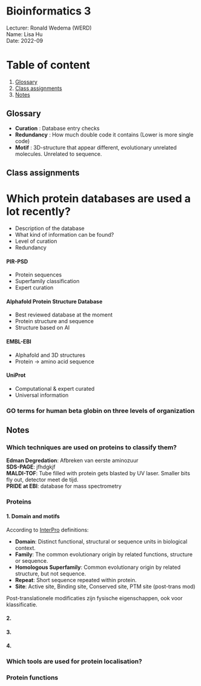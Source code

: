 # Bioinformatics 3
Lecturer: Ronald Wedema (WERD)<br>
Name: Lisa Hu <br>
Date: 2022-09

# Table of content
1. [Glossary](#glossary)
2. [Class assignments](#class-assignments)
3. [Notes](#notes)

## Glossary
+ **Curation** : Database entry checks
+ **Redundancy** : How much double code it contains (Lower is more single code)
+ **Motif** : 3D-structure that appear different, evolutionary unrelated molecules. Unrelated to sequence.

## Class assignments
# Which protein databases are used a lot recently?
+ Description of the database
+ What kind of information can be found?
+ Level of curation
+ Redundancy

#### PIR-PSD
+ Protein sequences
+ Superfamily classification
+ Expert curation

#### Alphafold Protein Structure Database
+ Best reviewed database at the moment
+ Protein structure and sequence
+ Structure based on AI

#### EMBL-EBI
+ Alphafold and 3D structures
+ Protein -> amino acid sequence

#### UniProt
+ Computational & expert curated
+ Universal information

### GO terms for human beta globin on three levels of organization


## Notes
### Which techniques are used on proteins to classify them?
**Edman Degredation**: Afbreken van eerste aminozuur <br>
**SDS-PAGE**: jfhdgkjf <br>
**MALDI-TOF**: Tube filled with protein gets blasted by UV laser. Smaller bits fly out, detector meet de tijd. <br>
**PRIDE at EBI**: database for mass spectrometry

### Proteins
#### 1. Domain and motifs
According to [InterPro](https://interpro-documentation.readthedocs.io/en/latest/faq.html#what-are-entry-types) definitions:
+ **Domain**: Distinct functional, structural or sequence units in biological context.
+ **Family**: The common evolutionary origin by related functions, structure or sequence.
+ **Homologous Superfamily**: Common evolutionary origin by related structure, but not sequence.
+ **Repeat**: Short sequence repeated within protein.
+ **Site**: Active site, Binding site, Conserved site, PTM site (post-trans mod)

Post-translationele modificaties zijn fysische eigenschappen, ook voor klassificatie.

#### 2. 

#### 3.

#### 4.

### Which tools are used for protein localisation?

### Protein functions

